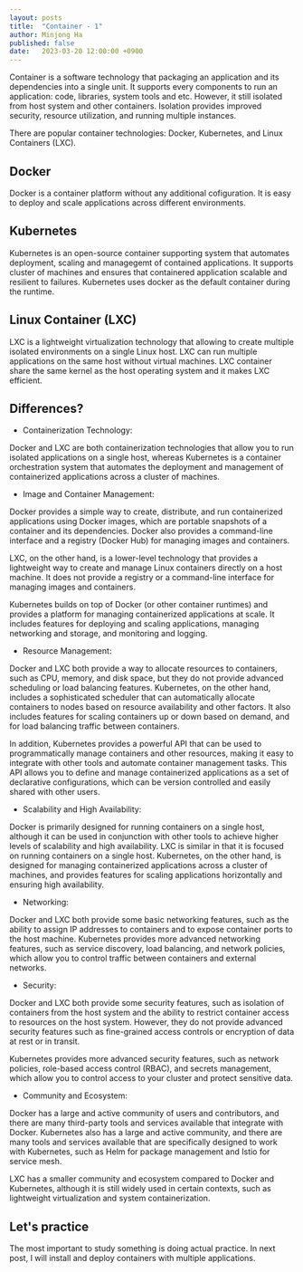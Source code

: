 ```yaml
---
layout: posts
title:  "Container - 1"
author: Minjong Ha
published: false
date:   2023-03-20 12:00:00 +0900
---
```


Container is a software technology that packaging an application and its dependencies into a single unit.
It supports every components to run an application: code, libraries, system tools and etc.
However, it still isolated from host system and other containers.
Isolation provides improved security, resource utilization, and running multiple instances.

There are popular container technologies: Docker, Kubernetes, and Linux Containers (LXC).

## Docker

Docker is a container platform without any additional cofiguration.
It is easy to deploy and scale applications across different environments.

## Kubernetes

Kubernetes is an open-source container supporting system that automates deployment, scaling and managegemt of contained applications.
It supports cluster of machines and ensures that containered application scalable and resilient to failures.
Kubernetes uses docker as the default container during the runtime.

## Linux Container (LXC)

LXC is a lightweight virtualization technology that allowing to create multiple isolated environments on a single Linux host.
LXC can run multiple applications on the same host without virtual machines.
LXC container share the same kernel as the host operating system and it makes LXC efficient.

## Differences?

* Containerization Technology:

Docker and LXC are both containerization technologies that allow you to run isolated applications on a single host, whereas Kubernetes is a container orchestration system that automates the deployment and management of containerized applications across a cluster of machines.

* Image and Container Management:

Docker provides a simple way to create, distribute, and run containerized applications using Docker images, which are portable snapshots of a container and its dependencies. Docker also provides a command-line interface and a registry (Docker Hub) for managing images and containers.

LXC, on the other hand, is a lower-level technology that provides a lightweight way to create and manage Linux containers directly on a host machine. It does not provide a registry or a command-line interface for managing images and containers.

Kubernetes builds on top of Docker (or other container runtimes) and provides a platform for managing containerized applications at scale. It includes features for deploying and scaling applications, managing networking and storage, and monitoring and logging.

* Resource Management:

Docker and LXC both provide a way to allocate resources to containers, such as CPU, memory, and disk space, but they do not provide advanced scheduling or load balancing features.
Kubernetes, on the other hand, includes a sophisticated scheduler that can automatically allocate containers to nodes based on resource availability and other factors. It also includes features for scaling containers up or down based on demand, and for load balancing traffic between containers.

In addition, Kubernetes provides a powerful API that can be used to programmatically manage containers and other resources, making it easy to integrate with other tools and automate container management tasks. This API allows you to define and manage containerized applications as a set of declarative configurations, which can be version controlled and easily shared with other users.

* Scalability and High Availability:

Docker is primarily designed for running containers on a single host, although it can be used in conjunction with other tools to achieve higher levels of scalability and high availability. LXC is similar in that it is focused on running containers on a single host. Kubernetes, on the other hand, is designed for managing containerized applications across a cluster of machines, and provides features for scaling applications horizontally and ensuring high availability.

* Networking:

Docker and LXC both provide some basic networking features, such as the ability to assign IP addresses to containers and to expose container ports to the host machine. Kubernetes provides more advanced networking features, such as service discovery, load balancing, and network policies, which allow you to control traffic between containers and external networks.

* Security:

Docker and LXC both provide some security features, such as isolation of containers from the host system and the ability to restrict container access to resources on the host system. However, they do not provide advanced security features such as fine-grained access controls or encryption of data at rest or in transit.

Kubernetes provides more advanced security features, such as network policies, role-based access control (RBAC), and secrets management, which allow you to control access to your cluster and protect sensitive data.

* Community and Ecosystem:

Docker has a large and active community of users and contributors, and there are many third-party tools and services available that integrate with Docker. Kubernetes also has a large and active community, and there are many tools and services available that are specifically designed to work with Kubernetes, such as Helm for package management and Istio for service mesh.

LXC has a smaller community and ecosystem compared to Docker and Kubernetes, although it is still widely used in certain contexts, such as lightweight virtualization and system containerization.

## Let's practice

The most important to study something is doing actual practice.
In next post, I will install and deploy containers with multiple applications.
